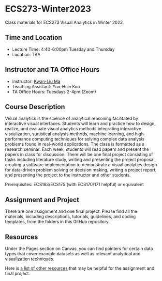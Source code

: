 # ECS273-Winter2023
Class materials for ECS273 Visual Analytics in Winter 2023.

## Time and Location
- Lecture Time: 4:40-6:00pm Tuesday and Thursday
- Location: TBA

## Instructor and TA Office Hours
-  Instructor: [Kwan-Liu Ma](https://www.cs.ucdavis.edu/~ma/)
-  Teaching Assistant: Yun-Hsin Kuo
-  TA Office Hours: Tuesdays 2-4pm (Zoom)

## Course Description
Visual analytics is the science of analytical reasoning facilitated by interactive visual interfaces. Students will learn and practice how to design, realize, and evaluate visual analytics methods integrating interactive visualization, statistical analysis methods, machine learning, and high-performance computing techniques for solving complex data analysis problems found in real-world applications. The class is formatted as  a research seminar. Each week, students will read papers and present the papers in class for discussion. There will be one final project consisting of tasks including literature study, writing and presenting the project proposal, creating a software implementation to demonstrate a visual analytics design for data-driven problem solving or decision making, writing a project report, and presenting the project to the instructor and other students. 

Prerequisites: ECS163/ECS175 (with ECS170/171 helpful) or equivalent

## Assignment and Project
There are one assignment and one final project. Please find all the materials, including descriptions, tutorials, guidelines, and coding templates, from the folders in this GitHub repository.

## Resources
Under the Pages section on Canvas, you can find pointers for certain data types that cover example datasets as well as relevant analytical and visualization techniques.

Here is [a list of other resources](Resources.md) that may be helpful for the assignment and final project.
